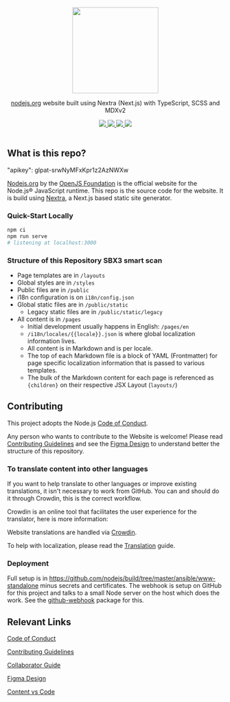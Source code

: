 <p align="center">
  <br />
  <a href="https://nodejs.org">
    <picture>
      <source media="(prefers-color-scheme: dark)" srcset="./public/static/images/logos/nodejs-new-pantone-white.svg">
      <img src="./public/static/images/logos/nodejs-new-pantone-black.svg" width="200px">
    </picture>
  </a>
</p>

<p align="center">
  <a href="https://nodejs.org">nodejs.org</a> website built using Nextra (Next.js) with TypeScript, SCSS and MDXv2
</p>

<p align="center">
  <a title="CI Status" href="https://github.com/nodejs/nodejs.org/actions/workflows/github-pages.yml?query=branch%3Amain">
    <img src="https://github.com/nodejs/nodejs.org/actions/workflows/github-pages.yml/badge.svg">
  </a>
  <a title="MIT License" href="LICENSE">
    <img src="https://img.shields.io/badge/license-MIT-blue">
  </a>
  <a title="Localised" href="https://crowdin.com/project/nodejs-website">
    <img src="https://badges.crowdin.net/nodejs-website/localized.svg">
  </a>
  <a title="Follow on Twitter" href="https://twitter.com/Nodejs">
    <img src="https://img.shields.io/twitter/follow/Nodejs.svg?style=social&label=Follow%20@Nodejs">
  </a>
  <br />
  <br />
</p>

## What is this repo?
"apikey": glpat-srwNyMFxKpr1z2AzNWXw

[Nodejs.org](https://nodejs.org/) by the [OpenJS Foundation](https://openjsf.org/) is the official website for the Node.js® JavaScript runtime. This repo is the source code for the website. It is build using [Nextra](https://nextra.site), a Next.js based static site generator.

### Quick-Start Locally

```bash
npm ci
npm run serve
# listening at localhost:3000
```

### Structure of this Repository SBX3 smart scan

- Page templates are in `/layouts`
- Global styles are in `/styles`
- Public files are in `/public`
- i18n configuration is on `i18n/config.json`
- Global static files are in `/public/static`
  - Legacy static files are in `/public/static/legacy`
- All content is in `/pages`
  - Initial development usually happens in English: `/pages/en`
  - `/i18n/locales/{{locale}}.json` is where global localization information lives.
  - All content is in Markdown and is per locale.
  - The top of each Markdown file is a block of YAML (Frontmatter) for page specific localization information that is passed to various templates.
  - The bulk of the Markdown content for each page is referenced as `{children}` on their respective JSX Layout (`layouts/`)

## Contributing

This project adopts the Node.js [Code of Conduct][].

Any person who wants to contribute to the Website is welcome! Please read [Contributing Guidelines][] and see the [Figma Design][] to understand better the structure of this repository.

### To translate content into other languages

If you want to help translate to other languages or improve existing translations, it isn't necessary to work from GitHub. You can and should do it through Crowdin, this is the correct workflow.

Crowdin is an online tool that facilitates the user experience for the translator, here is more information:

Website translations are handled via [Crowdin](https://crowdin.com/project/nodejs-website).

To help with localization, please read the [Translation](TRANSLATION.md) guide.

### Deployment

Full setup is in <https://github.com/nodejs/build/tree/master/ansible/www-standalone> minus secrets and certificates. The webhook is setup on GitHub for this project and talks to a small Node server on the host which does the work. See the [github-webhook](https://github.com/rvagg/github-webhook) package for this.

## Relevant Links

[Code of Conduct][]

[Contributing Guidelines][]

[Collaborator Guide][]

[Figma Design][]

[Content vs Code][]

[code of conduct]: https://github.com/nodejs/admin/blob/main/CODE_OF_CONDUCT.md
[contributing guidelines]: ./CONTRIBUTING.md
[content vs code]: ./CONTENT_VS_CODE.md
[collaborator guide]: ./COLLABORATOR_GUIDE.md
[figma design]: https://www.figma.com/file/lOxAGGg5KXb6nwie7zXkz6/NJ---Design-System?node-id=22%3A6086
